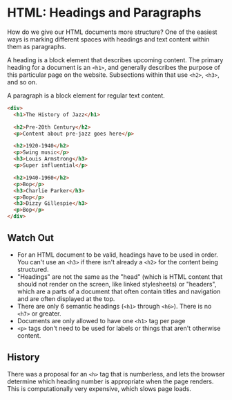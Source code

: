 # HTML: Headings and Paragraphs

How do we give our HTML documents more structure? One of the easiest ways is marking different spaces with headings and text content within them as paragraphs.

A heading is a block element that describes upcoming content. The primary heading for a document is an `<h1>`, and generally describes the purpose of this particular page on the website. Subsections within that use `<h2>`, `<h3>`, and so on.

A paragraph is a block element for regular text content.

```html
<div>
  <h1>The History of Jazz</h1>

  <h2>Pre-20th Century</h2>
  <p>Content about pre-jazz goes here</p>

  <h2>1920-1940</h2>
  <p>Swing music</p>
  <h3>Louis Armstrong</h3>
  <p>Super influential</p>

  <h2>1940-1960</h2>
  <p>Bop</p>
  <h3>Charlie Parker</h3>
  <p>Bop</p>
  <h3>Dizzy Gillespie</h3>
  <p>Bop</p>
</div>
```

## Watch Out

* For an HTML document to be valid, headings have to be used in order. You can't use an `<h3>` if there isn't already a `<h2>` for the content being structured.
* "Headings" are not the same as the "head" (which is HTML content that should not render on the screen, like linked stylesheets) or "headers", which are a parts of a document that often contain titles and navigation and are often displayed at the top.
* There are only 6 semantic headings (`<h1>` through `<h6>`). There is no `<h7>` or greater.
* Documents are only allowed to have one `<h1>` tag per page
* `<p>` tags don't need to be used for labels or things that aren't otherwise content.

## History

There was a proposal for an `<h>` tag that is numberless, and lets the browser determine which heading number is appropriate when the page renders. This is computationally very expensive, which slows page loads.
